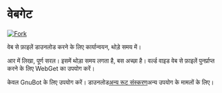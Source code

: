 <!-- # WebGet  [![GitHub forks](https://img.shields.io/github/forks/Tyler887/WebGet?label=Fork&style=social)](https://github.com/Tyler887/WebGet/fork)  The implementation to download files from the Web, in a short time.  Written in R, complete simple. It takes a short time, simply good. Use WebGet to retrieve files from the world wide web.    I assume **no warranty** for any **copyrighted material** downloaded on WebGet. I usally recommend downloading freely licensed files only. <br />https://github.com?Tyler887/WebGet/commit/main/ -->

# वेबगेट

[![Fork](https://img.shields.io/github/forks/Tyler887/WebGet?label=Fork&style=social)](https://github.com/Tyler887/WebGet/fork)

वेब से फ़ाइलें डाउनलोड करने के लिए कार्यान्वयन, थोड़े समय में।

आर में लिखा, पूर्ण सरल। इसमें थोड़ा समय लगता है, बस अच्छा है। वर्ल्ड वाइड वेब से फ़ाइलें पुनर्प्राप्त करने के लिए WebGet का उपयोग करें।

केवल GnuBot के लिए उपयोग करें। डाउनलोड[अन्य रूट संस्करण](https://github.com/Tyler887/WebGet)अन्य उपयोग के मामलों के लिए।
